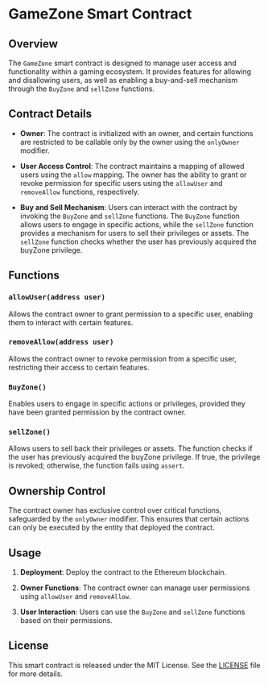 # GameZone Smart Contract

## Overview

The `GameZone` smart contract is designed to manage user access and functionality within a gaming ecosystem. It provides features for allowing and disallowing users, as well as enabling a buy-and-sell mechanism through the `BuyZone` and `sellZone` functions.

## Contract Details

- **Owner**: The contract is initialized with an owner, and certain functions are restricted to be callable only by the owner using the `onlyOwner` modifier.

- **User Access Control**: The contract maintains a mapping of allowed users using the `allow` mapping. The owner has the ability to grant or revoke permission for specific users using the `allowUser` and `removeAllow` functions, respectively.

- **Buy and Sell Mechanism**: Users can interact with the contract by invoking the `BuyZone` and `sellZone` functions. The `BuyZone` function allows users to engage in specific actions, while the `sellZone` function provides a mechanism for users to sell their privileges or assets. The `sellZone` function checks whether the user has previously acquired the buyZone privilege.

## Functions

### `allowUser(address user)`

Allows the contract owner to grant permission to a specific user, enabling them to interact with certain features.

### `removeAllow(address user)`

Allows the contract owner to revoke permission from a specific user, restricting their access to certain features.

### `BuyZone()`

Enables users to engage in specific actions or privileges, provided they have been granted permission by the contract owner.

### `sellZone()`

Allows users to sell back their privileges or assets. The function checks if the user has previously acquired the buyZone privilege. If true, the privilege is revoked; otherwise, the function fails using `assert`.

## Ownership Control

The contract owner has exclusive control over critical functions, safeguarded by the `onlyOwner` modifier. This ensures that certain actions can only be executed by the entity that deployed the contract.

## Usage

1. **Deployment**: Deploy the contract to the Ethereum blockchain.

2. **Owner Functions**: The contract owner can manage user permissions using `allowUser` and `removeAllow`.

3. **User Interaction**: Users can use the `BuyZone` and `sellZone` functions based on their permissions.

## License

This smart contract is released under the MIT License. See the [LICENSE](LICENSE) file for more details.
